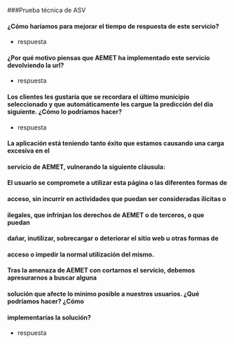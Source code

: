 ###Prueba técnica de ASV

#### ¿Cómo haríamos para mejorar el tiempo de respuesta de este servicio?
* respuesta

#### ¿Por qué motivo piensas que AEMET ha implementado este servicio devolviendo la url?
* respuesta

#### Los clientes les gustaría que se recordara el último municipio seleccionado y que automáticamente les cargue la predicción del día siguiente. ¿Cómo lo podríamos hacer?
* respuesta

#### La  aplicación  está  teniendo  tanto  éxito  que  estamos  causando  una  carga  excesiva  en  el
#### servicio de AEMET, vulnerando la siguiente cláusula:  
#### El  usuario  se  compromete  a  utilizar  esta  página  o  las  diferentes  formas  de
#### acceso,  sin  incurrir  en  actividades  que  puedan  ser  consideradas  ilícitas  o
#### ilegales,  que  infrinjan  los  derechos  de  AEMET  o  de  terceros,  o  que  puedan
#### dañar,  inutilizar,  sobrecargar  o  deteriorar  el  sitio  web  u  otras  formas  de
#### acceso o impedir la normal utilización del mismo.
#### Tras la amenaza de AEMET con cortarnos el servicio, debemos apresurarnos a buscar alguna
#### solución que afecte lo mínimo posible a nuestros usuarios. ¿Qué podríamos hacer? ¿Cómo
#### implementarías la solución?
* respuesta
